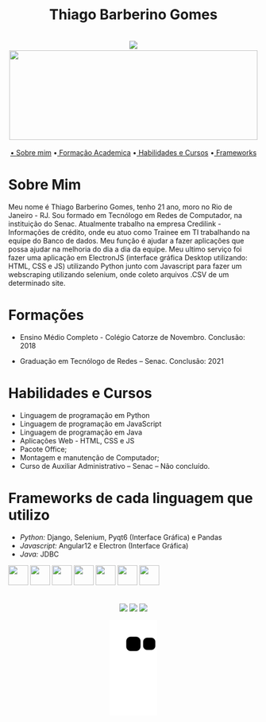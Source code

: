
<h1 align="center">Thiago Barberino Gomes</h1> <br>

<div align="center" style="display: flex">
  <a href="https://github.com/Thiagobgomes">
    
  <img height="180em" src="https://github-readme-stats.vercel.app/api?username=Thiagobgomes&show_icons=true&theme=dracula&include_all_commits=true&count_private=true"/>
    
  <img height="180em" width="500px" src="https://github-readme-stats.vercel.app/api/top-langs/?username=Thiagobgomes&layout=compact&langs_count=7&theme=dracula"/>
</div>




<p align="center">
 • <a href="#QuemSouEu">Sobre mim</a> 
 •<a href="#Formacao"> Formação Academica</a> 
 •<a href="#HabilidadesCursos"> Habilidades e Cursos</a>
 •<a href="#Frameworks"> Frameworks</a>
</p>

<div id="QuemSouEu">
  <h1>Sobre Mim</h1> 
  <p>
    Meu nome é Thiago Barberino Gomes, tenho 21 ano, moro no Rio de Janeiro - RJ. Sou formado em Tecnólogo em Redes de Computador, na instituição do Senac. Atualmente       trabalho na empresa Credilink - Informações de crédito, onde eu atuo como Trainee em TI trabalhando na equipe do Banco de dados. Meu função é ajudar a fazer       aplicações que possa ajudar na melhoria do dia a dia da equipe. Meu ultimo serviço foi fazer uma aplicação em ElectronJS (interface gráfica Desktop utilizando: HTML, CSS e JS) utilizando Python junto com Javascript para fazer um webscraping utilizando selenium, onde coleto arquivos .CSV de um determinado site.
    
  </p>

</div>



<div id="Formacao">
  <h1>Formações</h1>
  
  -	Ensino Médio Completo - Colégio Catorze de Novembro.
Conclusão: 2018 

-	Graduação em Tecnólogo de Redes – Senac.
Conclusão: 2021 

</div>

<div id="HabilidadesCursos">
  <h1>Habilidades e Cursos</h1>
  
- Linguagem de programação em Python
- Linguagem de programação em JavaScript
- Linguagem de programação em Java
- Aplicações Web - HTML, CSS e JS
-	Pacote Office;
-	Montagem e manutenção de Computador;
-	Curso de Auxiliar Administrativo – Senac – Não concluído. 

</div>


<div id="Frameworks">
  <h1>Frameworks de cada linguagem que utilizo</h1>
  
  -	*Python:* Django, Selenium, Pyqt6 (Interface Gráfica) e Pandas 
-	*Javascript:* Angular12 e Electron (Interface Gráfica)
-	*Java:* JDBC

</div> 

  
<div>
<img height="40" width="40" src="https://cdn.jsdelivr.net/gh/devicons/devicon/icons/python/python-original.svg" />
<img height="40" width="40"  src="https://cdn.jsdelivr.net/gh/devicons/devicon/icons/javascript/javascript-original.svg" />
<img height="40" width="40" src="https://cdn.jsdelivr.net/gh/devicons/devicon/icons/java/java-original.svg" />
<img height="40" width="40" src="https://cdn.jsdelivr.net/gh/devicons/devicon/icons/typescript/typescript-original.svg" />
<img height="40" width="40" src="https://cdn.jsdelivr.net/gh/devicons/devicon/icons/electron/electron-original.svg" />
<img height="40" width="40" src="https://cdn.jsdelivr.net/gh/devicons/devicon/icons/django/django-original.svg" />
<img height="40" width="40" src="https://cdn.jsdelivr.net/gh/devicons/devicon/icons/angularjs/angularjs-original.svg" />
</div> <br> <br>

<div align="center">
  <a href="https://instagram.com/tbrinogomes" target="_blank"><img src="https://img.shields.io/badge/-Instagram-%23E4405F?style=for-the-badge&logo=instagram&logoColor=white" target="_blank"></a>
  <a href = "mailto:thiagobgomes2@gmail.com"><img src="https://img.shields.io/badge/-Gmail-%23333?style=for-the-badge&logo=gmail&logoColor=white" target="_blank"></a>
  <a href="https://www.linkedin.com/in/thiagobgomes/" target="_blank"><img src="https://img.shields.io/badge/-LinkedIn-%230077B5?style=for-the-badge&logo=linkedin&logoColor=white" target="_blank"></a> 
  
  
![Snake animation](https://github.com/rafaballerini/rafaballerini/blob/output/github-contribution-grid-snake.svg)
</div>
